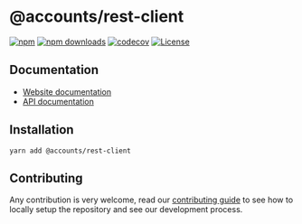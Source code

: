 # @accounts/rest-client

[![npm](https://img.shields.io/npm/v/@accounts/rest-client)](https://www.npmjs.com/package/@accounts/rest-client)
[![npm downloads](https://img.shields.io/npm/dm/@accounts/rest-client)](https://www.npmjs.com/package/@accounts/rest-client)
[![codecov](https://img.shields.io/codecov/c/github/accounts-js/accounts)](https://codecov.io/gh/accounts-js/accounts)
[![License](https://img.shields.io/github/license/accounts-js/accounts)](https://github.com/accounts-js/accounts/blob/master/LICENSE)

## Documentation

- [Website documentation](https://www.accountsjs.com/docs/transports/rest-client)
- [API documentation](https://www.accountsjs.com/docs/api/rest-client/globals)

## Installation

```
yarn add @accounts/rest-client
```

## Contributing

Any contribution is very welcome, read our [contributing guide](https://github.com/accounts-js/accounts/blob/master/CONTRIBUTING.md) to see how to locally setup the repository and see our development process.
